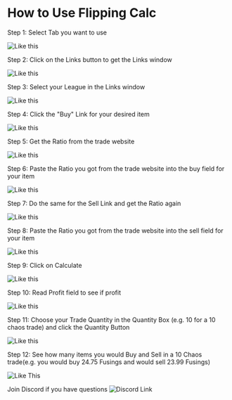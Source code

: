 # How to Use Flipping Calc

Step 1: Select Tab you want to use

![Like this](https://i.imgur.com/JJmtyru.png)

Step 2: Click on the Links button to get the Links window

![Like this](https://i.imgur.com/RfIoC0Y.png)

Step 3: Select your League in the Links window

![Like this](https://i.imgur.com/UOQ1TX9.png)

Step 4: Click the "Buy" Link for your desired item

![Like this](https://i.imgur.com/DpQ2vFb.png)

Step 5: Get the Ratio from the trade website

![Like this](https://i.imgur.com/ia7uRxF.png)

Step 6: Paste the Ratio you got from the trade website into the buy field for your item

![Like this](https://i.imgur.com/UdkDHUf.png)

Step 7: Do the same for the Sell Link and get the Ratio again

![Like this](https://i.imgur.com/aeXO7XM.png)

Step 8: Paste the Ratio you got from the trade website into the sell field for your item

![Like this](https://i.imgur.com/4kyya7G.png)

Step 9: Click on Calculate

![Like this](https://i.imgur.com/3v9BBNk.png)

Step 10: Read Profit field to see if profit

![Like this](https://i.imgur.com/hpx6qlA.png)

Step 11: Choose your Trade Quantity in the Quantity Box (e.g. 10 for a 10 chaos trade) and click the Quantity Button

![Like this](https://i.imgur.com/eu3IuWb.png)

Step 12: See how many items you would Buy and Sell in a 10 Chaos trade(e.g. you would buy 24.75 Fusings and would sell 23.99 Fusings)

![Like This](https://i.imgur.com/OWM9ifI.png)

Join Discord if you have questions 
![Discord Link](https://discord.gg/vStKutp)
